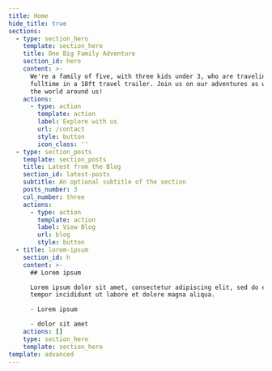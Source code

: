 ```yaml
---
title: Home
hide_title: true
sections:
  - type: section_hero
    template: section_hero
    title: One Big Family Adventure
    section_id: hero
    content: >-
      We're a family of five, with three kids under 3, who are traveling the US
      fulltime in a 18ft travel trailer. Join us on our adventures as we explore
      the world around us!
    actions:
      - type: action
        template: action
        label: Explore with us
        url: /contact
        style: button
        icon_class: ''
  - type: section_posts
    template: section_posts
    title: Latest from the Blog
    section_id: latest-posts
    subtitle: An optional subtitle of the section
    posts_number: 3
    col_number: three
    actions:
      - type: action
        template: action
        label: View Blog
        url: blog
        style: button
  - title: lorem-ipsum
    section_id: h
    content: >-
      ## Lorem ipsum

      Lorem ipsum dolor sit amet, consectetur adipiscing elit, sed do eiusmod
      tempor incididunt ut labore et dolore magna aliqua.

      - Lorem ipsum

      - dolor sit amet
    actions: []
    type: section_hero
    template: section_hero
template: advanced
---
```

